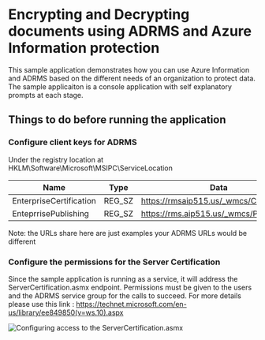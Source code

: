 # Encrypting and Decrypting documents using ADRMS and Azure Information protection
This sample application demonstrates how you can use Azure Information and ADRMS based on the different needs of an organization to protect data. 
The sample applicaiton is a console application with self explanatory prompts at each stage.

## Things to do before running the application
### Configure client keys for ADRMS
Under the registry location at HKLM\Software\Microsoft\MSIPC\ServiceLocation

|Name                   |Type     |Data                                    |
|-----------------------|---------|----------------------------------------|
|EnterpriseCertification|REG_SZ   |https://rmsaip515.us/_wmcs/Certification|
|EnteprrisePublishing   |REG_SZ   |https://rms.aip515.us/_wmcs/Publshing   | 

Note: the URLs share here are just examples your ADRMS URLs would be different

### Configure the permissions for the Server Certification
Since the sample application is running as a service, it will address the ServerCertification.asmx endpoint. Permissions must be given to the users and the ADRMS service group for the calls to succeed. For more details please use this link : https://technet.microsoft.com/en-us/library/ee849850(v=ws.10).aspx

![Configuring access to the ServerCertification.asmx](https://github.com/Azure-Samples/Azure-Information-Protection-Samples/blob/master/DualServerTestApp/ServerCertification.png)

